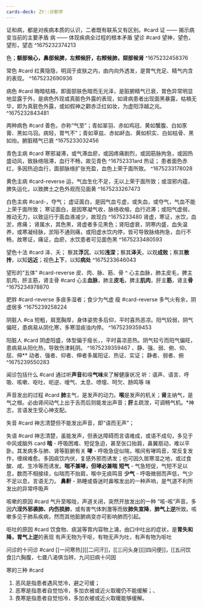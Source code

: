 ```yaml
---
cards-deck: ZY::诊断学
---
```


证和病，都是对疾病本质的认识，二者既有联系又有区别。#card
证 —— 揭示病变当前的主要矛盾
病 —— 体现疾病全过程的根本矛盾
望诊 #card
望神，望色，望形，望态
^1675232374213

色；**额部候心，鼻部候脾，左颊候肝，右颊候肺，颏部候肾**
^1675232458376

常色 #card
红黄隐隐，明润于皮肤之内，由内向外透发，是胃气充足、精气内含的表现。
^1675232690936

病色 #card
晦暗枯槁，即面部肤色暗而无光泽，是脏腑精气已衰，胃色异常明显地显露于外，是病色外现或真脏色外露的表现，如肾病患者出现面黑暴露，枯槁无华，即为真脏色外露，或如假神之颧赤泛红如妆，为虚阳浮越之兆。
^1675232843481

两种病色 #card
善色，亦称“气至”；青如翠羽、赤如鸡冠、黄如蟹腹、白如豕膏、黑如乌羽。病轻，胃气不”；青如草兹、赤如衃血、黄如枳实、白如枯骨、黑如炲。腑脏精气已衰
^1675233032456

青色主病 #card
寒邪凝滞，或气滞血瘀，或因疼痛剧烈，或因筋脉拘急，或因热盛动风，致脉络阻滞，血行不畅，故见青色
^16752331ard
热证；
患者面色赤红，多因热迫血行，面部脉络扩张充盈，血色上荣于面所致。
^1675233178028

黄色主病 #card-reverse 运，气血生化不足，无以上荣于面所致；或湿邪内蕴，脾失运化，以致脾土之色外观而见面黄
^1675233267473

白色主病 #card-，夺气；
虚证面白，是因气血亏虚，或失血，或夺气，气血不能上荣于面所致；
寒证面白，是因寒凝气收，脉络收缩，血行迟滞；或阳气虚弱，推动无力，以致运行于面血液减少，故现白
^1675233480
肾虚，寒证，水饮，血淤，疼痛；
肾属水，其色黑，肾虚者多见黑色；肾阳虚衰，阴寒内盛，血失温养，或寒凝经脉，淤阻不通则痛，或阳虚水饮内停，皆可导致脉络拘急，血行不畅，故寒证，痛证，血瘀，水饮患者可见面色黑
^1675233480593

望色十法 #card 泽、夭；
察其**浮沉**，以知**浅深**；察其**泽夭**，以观**成败**；察其**散抟**，以知**远近**；视色**上下**，以知**病处**
^1675233646043

望形的“五体” #card-reverse
皮、肉、脉、筋、骨
^
心主血脉，肺主皮毛，脾主肌肉，肝主筋，肾主骨 #card
心主**血脉**，肺主**皮毛**，脾主**肌肉**，肝主**筋**，肾主**骨**
^1675234978870

肥胖 #card-reverse
多痰多湿者；食少为气虚
瘦 #card-reverse
多气火有余，阴虚居多
^1675239258224

阴脏人 #ca 短粗，肩宽胸厚，身体姿势多后仰，平时喜热恶凉。阳气较弱，阴气偏旺，患病易从阴化寒，多寒湿痰浊内停。
^1675239359453

阳脏人 #card
阴虚阳盛，体型偏于瘦长，，平时喜凉恶热。阴气较亏而阳气偏旺，患病易从阳化热，导致伤津耗阴。
^1675239359467
、静、强、弱、俯、仰、屈、伸**
动者、强者、仰者、伸者多属阳证、热证、实证；
静者、弱者、俯^1675239550283

闻诊包括什么 #card
通过听**声音**和嗅**气味**来了解健康状况
听：语声、语言、呼吸、咳嗽、呕吐、呃逆、嗳气、太息、喷嚏、呵欠、肠鸣等
味

声音发出的过程 #card
**肺**主气，是发声的动力。**喉**是发声的机关；**肾**主纳气，是气之根。必由肾间动气上出于舌而后则能发出声音；**肝**主疏泄，可调畅气机。*神志，言语发生受心神支配。

失音 #card
神志清楚但不能发出声音，即“语而无声”；

失语 #card
神志清楚，虽能发声，但表达障碍而言语难成，或语不成句，多见于中风或脑外 card
**喘** - 呼吸困难、短促急迫，甚至张口抬肩，鼻翼扇动，难以平卧。其发病多与肺、肾等脏腑有关
**哮** - 呼吸急促似喘，喉间有哮鸣音，常反复发作，缠绵难愈。多因痰饮内伏，复感外邪而诱发；也可因久居寒湿之地，或过食酸、咸、生冷等而诱发。**喘不兼哮，但哮必兼喘**
**短气** - 气急短促，气短不足以息，数而不相接续，似喘而不抬肩，喉中无痰鸣音
**少气** - 呼吸微弱而声低，气少不足以息，言语无力。
**鼻鼾** - 熟睡或昏迷时鼻喉发出的一种声响，是气道不利所发出的异常呼吸声

咳嗽的原因 #card
气升至喉咙，声道关闭，突然开放发出的一种 “咳-咳”声音。多因**六淫外邪袭肺、内伤损肺**，或有害气体刺激等而致**肺失宣降**，**肺气上逆**所致。咳嗽多见于肺系疾病，然而其他脏腑病变亦可影响肺而引起。

呕吐的原因 #card
饮食物、痰涎等胃内容物上涌，由口中吐出的症状，是**胃失和降，胃气上逆**的表现
有声无物为干呕，有物无声为吐，有声有物为呕吐

问诊的十问诊 #card
[[一问寒热]][[二问汗]]，[[三问头身]][[四问便]]，[[五问饮食]]六胸腹，七聋八渴俱当辨，九问旧病十问因

寒的三种 #card
1. 恶风是指患者遇风觉冷，避之可缓；
2. 恶寒是指患者自觉怕冷，多加衣被或近火取暖仍不能缓解；、
3. 畏寒是指患者自觉怕冷，多加衣被或近火取暖能够缓解。


